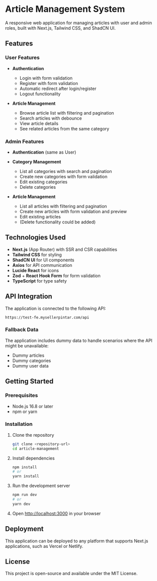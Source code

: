 # Article Management System

A responsive web application for managing articles with user and admin roles, built with Next.js, Tailwind CSS, and ShadCN UI.

## Features

### User Features

- **Authentication**

  - Login with form validation
  - Register with form validation
  - Automatic redirect after login/register
  - Logout functionality

- **Article Management**
  - Browse article list with filtering and pagination
  - Search articles with debounce
  - View article details
  - See related articles from the same category

### Admin Features

- **Authentication** (same as User)

- **Category Management**

  - List all categories with search and pagination
  - Create new categories with form validation
  - Edit existing categories
  - Delete categories

- **Article Management**
  - List all articles with filtering and pagination
  - Create new articles with form validation and preview
  - Edit existing articles
  - (Delete functionality could be added)

## Technologies Used

- **Next.js** (App Router) with SSR and CSR capabilities
- **Tailwind CSS** for styling
- **ShadCN UI** for UI components
- **Axios** for API communication
- **Lucide React** for icons
- **Zod** + **React Hook Form** for form validation
- **TypeScript** for type safety

## API Integration

The application is connected to the following API:

```
https://test-fe.mysellerpintar.com/api
```

### Fallback Data

The application includes dummy data to handle scenarios where the API might be unavailable:

- Dummy articles
- Dummy categories
- Dummy user data

## Getting Started

### Prerequisites

- Node.js 16.8 or later
- npm or yarn

### Installation

1. Clone the repository

   ```bash
   git clone <repository-url>
   cd article-management
   ```

2. Install dependencies

   ```bash
   npm install
   # or
   yarn install
   ```

3. Run the development server

   ```bash
   npm run dev
   # or
   yarn dev
   ```

4. Open [http://localhost:3000](http://localhost:3000) in your browser

## Deployment

This application can be deployed to any platform that supports Next.js applications, such as Vercel or Netlify.

## License

This project is open-source and available under the MIT License.
